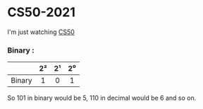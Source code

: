 # CS50-2021

I'm just watching [CS50](https://www.youtube.com/playlist?list=PLhQjrBD2T383f9scHRNYJkior2VvYjpSL)

### Binary :

|        | 2²  | 2¹  | 2⁰  |
| ------ |:---:|:---:|:---:|
| Binary | 1   | 0   | 1   |

So 101 in binary would be 5, 110 in decimal would be 6 and so on.
